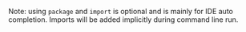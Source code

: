 Note: using `package` and `import` is optional and is mainly for IDE auto completion. Imports will be added implicitly
during command line run.  